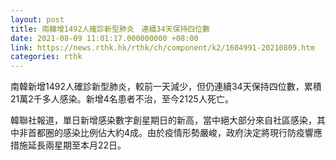 ```yaml
---
layout: post
title: 南韓增1492人確診新型肺炎　連續34天保持四位數
date: 2021-08-09 11:01:17.000000000 +08:00
link: https://news.rthk.hk/rthk/ch/component/k2/1604991-20210809.htm
categories: rthk
---
```


南韓新增1492人確診新型肺炎，較前一天減少，但仍連續34天保持四位數，累積21萬2千多人感染。新增4名患者不治，至今2125人死亡。

韓聯社報道，單日新增感染數字創星期日的新高，當中絕大部分來自社區感染，其中非首都圈的感染比例佔大約4成。由於疫情形勢嚴峻，政府決定將現行防疫響應措施延長兩星期至本月22日。
